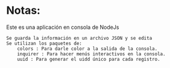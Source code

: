 # Notas: 
Este es una aplicación en consola de NodeJs

```
Se guarda la información en un archivo JSON y se edita
Se utilizan los paquetes de:
    colors : Para darle color a la salida de la consola.
    inquirer : Para hacer menús interactivos en la consola.
    uuid : Para generar el uidd único para cada registro.
```
